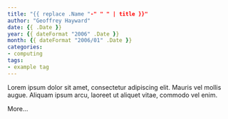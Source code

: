 ```yaml
---
title: "{{ replace .Name "-" " " | title }}"
author: "Geoffrey Hayward"
date: {{ .Date }}
year: {{ dateFormat "2006" .Date }}
month: {{ dateFormat "2006/01" .Date }}
categories:
- computing
tags:
- example tag
---
```

Lorem ipsum dolor sit amet, consectetur adipiscing elit. Mauris vel mollis augue. Aliquam ipsum arcu, laoreet ut aliquet vitae, commodo vel enim.
<!-- more -->
More...